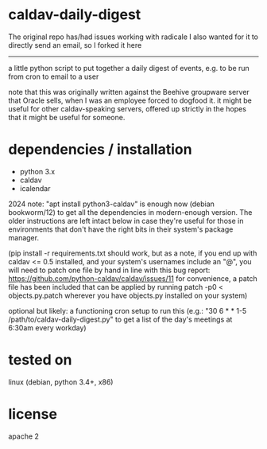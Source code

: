# caldav-daily-digest
The original repo has/had issues working with radicale
I also wanted for it to directly send an email, so I forked it here

---
a little python script to put together a daily digest of events, e.g. to 
be run from cron to email to a user

note that this was originally written against the Beehive groupware server
that Oracle sells, when I was an employee forced to dogfood it. it might
be useful for other caldav-speaking servers, offered up strictly in the
hopes that it might be useful for someone.

# dependencies / installation
  - python 3.x
  - caldav
  - icalendar

2024 note: "apt install python3-caldav" is enough now (debian bookworm/12) to get all the dependencies in modern-enough version. The older instructions are left intact below in case they're useful for those in environments that don't have the right bits in their system's package manager.

(pip install -r requirements.txt should work, but as a note, if you end up with caldav <= 0.5 installed, and your system's usernames include an "@", you will need to patch one file by hand in line with this bug report: https://github.com/python-caldav/caldav/issues/11
 for convenience, a patch file has been included that can be applied by running patch -p0 < objects.py.patch wherever you have objects.py installed on your system)

optional but likely: a functioning cron setup to run this
(e.g.: "30  6 * * 1-5 /path/to/caldav-daily-digest.py" to get a list of the day's meetings at 6:30am every workday)

# tested on
linux (debian, python 3.4+, x86)

# license
apache 2
